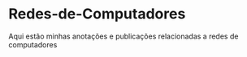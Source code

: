 # Redes-de-Computadores
Aqui estão minhas anotações e publicações relacionadas a redes de computadores
